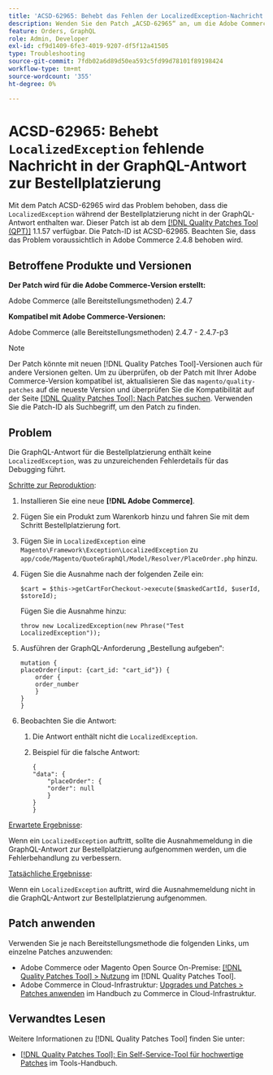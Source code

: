 ```yaml
---
title: 'ACSD-62965: Behebt das Fehlen der LocalizedException-Nachricht in der GraphQL-Antwort zur Bestellplatzierung'
description: Wenden Sie den Patch „ACSD-62965“ an, um die Adobe Commerce-Probleme zu beheben, bei denen die Nachricht „LocalizedException“ während der Auftragserteilung nicht in der GraphQL-Antwort enthalten war.
feature: Orders, GraphQL
role: Admin, Developer
exl-id: cf9d1409-6fe3-4019-9207-df5f12a41505
type: Troubleshooting
source-git-commit: 7fdb02a6d89d50ea593c5fd99d78101f89198424
workflow-type: tm+mt
source-wordcount: '355'
ht-degree: 0%

---
```


# ACSD-62965: Behebt `LocalizedException` fehlende Nachricht in der GraphQL-Antwort zur Bestellplatzierung

Mit dem Patch ACSD-62965 wird das Problem behoben, dass die `LocalizedException` während der Bestellplatzierung nicht in der GraphQL-Antwort enthalten war. Dieser Patch ist ab dem [[!DNL Quality Patches Tool (QPT)]](/help/tools/quality-patches-tool/quality-patches-tool-to-self-serve-quality-patches.md) 1.1.57 verfügbar. Die Patch-ID ist ACSD-62965. Beachten Sie, dass das Problem voraussichtlich in Adobe Commerce 2.4.8 behoben wird.

## Betroffene Produkte und Versionen

**Der Patch wird für die Adobe Commerce-Version erstellt:**

Adobe Commerce (alle Bereitstellungsmethoden) 2.4.7

**Kompatibel mit Adobe Commerce-Versionen:**

Adobe Commerce (alle Bereitstellungsmethoden) 2.4.7 - 2.4.7-p3

>[!NOTE]
>
>Der Patch könnte mit neuen [!DNL Quality Patches Tool]-Versionen auch für andere Versionen gelten. Um zu überprüfen, ob der Patch mit Ihrer Adobe Commerce-Version kompatibel ist, aktualisieren Sie das `magento/quality-patches` auf die neueste Version und überprüfen Sie die Kompatibilität auf der Seite [[!DNL Quality Patches Tool]: Nach Patches suchen](https://experienceleague.adobe.com/tools/commerce-quality-patches/index.html?lang=de). Verwenden Sie die Patch-ID als Suchbegriff, um den Patch zu finden.

## Problem

Die GraphQL-Antwort für die Bestellplatzierung enthält keine `LocalizedException`, was zu unzureichenden Fehlerdetails für das Debugging führt.

<u>Schritte zur Reproduktion</u>:

1. Installieren Sie eine neue **[!DNL Adobe Commerce]**.
1. Fügen Sie ein Produkt zum Warenkorb hinzu und fahren Sie mit dem Schritt Bestellplatzierung fort.
1. Fügen Sie in `LocalizedException` eine `Magento\Framework\Exception\LocalizedException` zu `app/code/Magento/QuoteGraphQl/Model/Resolver/PlaceOrder.php` hinzu.
1. Fügen Sie die Ausnahme nach der folgenden Zeile ein:

   ```
   $cart = $this->getCartForCheckout->execute($maskedCartId, $userId, $storeId);
   ```

   Fügen Sie die Ausnahme hinzu:

   ```
   throw new LocalizedException(new Phrase("Test LocalizedException"));
   ```

1. Ausführen der GraphQL-Anforderung „Bestellung aufgeben“:

   ```
   mutation {
   placeOrder(input: {cart_id: "cart_id"}) {
       order {
       order_number
       }
   }
   }
   ```

1. Beobachten Sie die Antwort:
   1. Die Antwort enthält nicht die `LocalizedException`.
   1. Beispiel für die falsche Antwort:

      ```
      {
      "data": {
          "placeOrder": {
          "order": null
          }
      }
      }
      ```

<u>Erwartete Ergebnisse</u>:

Wenn ein `LocalizedException` auftritt, sollte die Ausnahmemeldung in die GraphQL-Antwort zur Bestellplatzierung aufgenommen werden, um die Fehlerbehandlung zu verbessern.

<u>Tatsächliche Ergebnisse</u>:

Wenn ein `LocalizedException` auftritt, wird die Ausnahmemeldung nicht in die GraphQL-Antwort zur Bestellplatzierung aufgenommen.

## Patch anwenden

Verwenden Sie je nach Bereitstellungsmethode die folgenden Links, um einzelne Patches anzuwenden:

* Adobe Commerce oder Magento Open Source On-Premise: [[!DNL Quality Patches Tool] > Nutzung](/help/tools/quality-patches-tool/usage.md) im [!DNL Quality Patches Tool].
* Adobe Commerce in Cloud-Infrastruktur: [Upgrades und Patches > Patches anwenden](https://experienceleague.adobe.com/docs/commerce-cloud-service/user-guide/develop/upgrade/apply-patches.html?lang=de) im Handbuch zu Commerce in Cloud-Infrastruktur.

## Verwandtes Lesen

Weitere Informationen zu [!DNL Quality Patches Tool] finden Sie unter:

* [[!DNL Quality Patches Tool]: Ein Self-Service-Tool für hochwertige Patches](/help/tools/quality-patches-tool/quality-patches-tool-to-self-serve-quality-patches.md) im Tools-Handbuch.
